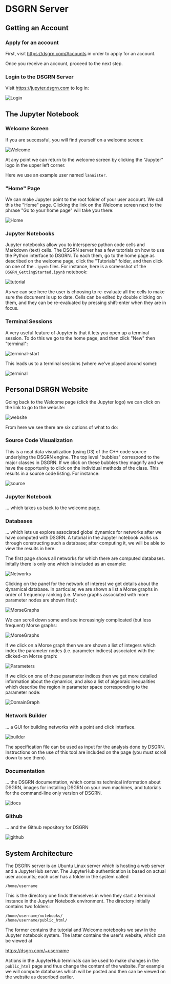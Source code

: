 # DSGRN Server


## <a name="getting-an-account"></a>Getting an Account

### Apply for an account

First, visit <https://dsgrn.com/Accounts> in order to apply for an account.

Once you receive an account, proceed to the next step.

### Login to the DSGRN Server

Visit <https://jupyter.dsgrn.com> to log in:

![Login](./images/Login.png)

## The Jupyter Notebook

### Welcome Screen

If you are successful, you will find yourself on a welcome screen:

![Welcome](./images/Welcome.png)

At any point we can return to the welcome screen by clicking the "Jupyter" logo in the upper left corner.

Here we use an example user named `lannister`.


### "Home" Page

We can make Jupyter point to the root folder of your user account. We call this the "Home" page. Clicking the link on the Welcome screen next to the phrase "Go to your home page" will take you there:

![Home](./images/home.png)


### <a name="jupyter-notebooks"></a>Jupyter Notebooks

Jupyter notebooks allow you to intersperse python code cells and Markdown (text) cells. The DSGRN server has a few tutorials on how to use the Python interface to DSGRN. To each them, go to the home page as described on the welcome page, click the "Tutorials" folder, and then click on one of the `.ipynb` files. For instance, here is a screenshot of the `DSGRN_GettingStarted.ipynb` notebook:

![tutorial](./images/tutorial.png)

As we can see here the user is choosing to re-evaluate all the cells to make sure the document is up to date. Cells can be edited by double clicking on them, and they can be re-evaluated by pressing shift-enter when they are in focus.

### <a name="terminal-sessions"></a>Terminal Sessions

A very useful feature of Jupyter is that it lets you open up a terminal session. To do this we go to the home page, and then click "New" then "terminal":

![terminal-start](./images/terminal_start.png)

This leads us to a terminal sessions (where we've played around some):

![terminal](./images/terminal.png)

## <a name="dsgrn-website"></a>Personal DSRGN Website

Going back to the Welcome page (click the Jupyter logo) we can click on the link to go to the website:

![website](./images/webpage.png)

 From here we see there are six options of what to do:

### Source Code Visualization
 This is a neat data visualization (using D3) of the C++ code source underlying the DSGRN engine. The top level "bubbles" correspond to the major classes in DSGRN. If we click on these bubbles they magnify and we have the opportunity to click on the individual methods of the class. This results in a source code listing. For instance:
 
![source](./images/source.png)
 
 
### Jupyter Notebook 
... which takes us back to the welcome page.

### Databases
...  which lets us explore associated global dynamics for networks after we have computed with DSGRN. A tutorial in the Jupyter notebook walks us through constructing such a database; after computing it, we will be able to view the results in here.

The first page shows all networks for which there are computed databases. Initally there is only one which is included as an example:

![Networks](./images/networks.png)

Clicking on the panel for the network of interest we get details about the dynamical database. In particular, we are shown a list a Morse graphs in order of frequency ranking (i.e. Morse graphs associated with more parameter nodes are shown first):

![MorseGraphs](./images/morsegraphs.png)

We can scroll down some and see increasingly complicated (but less frequent) Morse graphs:

![MorseGraphs](./images/moremorsegraphs.png)

If we click on a Morse graph then we are shown a list of integers which index the parameter nodes (i.e. parameter indices) associated with the clicked-on Morse graph:

![Parameters](./images/parameters.png)

If we click on one of these parameter indices then we get more detailed information about the dynamics, and also a list of algebraic inequalities which describe the region in parameter space corresponding to the parameter node:

![DomainGraph](./images/domaingraph.png)


### Network Builder
... a GUI for building networks with a point and click interface. 

![builder](./images/networkbuilder.png)

The specification file can be used as input for the analysis done by DSGRN. Instructions on the use of this tool are included on the page (you must scroll down to see them).

### Documentation
... the DSGRN documentation, which contains technical information about DSGRN, images for installing DSGRN on your own machines, and tutorials for the command-line only version of DSGRN.

![docs](./images/dsgrndoc.png)

### Github
... and the Github repository for DSGRN

![github](./images/github.png)

## System Architecture

The DSGRN server is an Ubuntu Linux server which is hosting a web server and a JupyterHub server. The JupyterHub authentication is based on actual user accounts; each user has a folder in the system called 

    /home/username

This is the directory one finds themselves in when they start a terminal instance in the Jupyter Notebook environment. The directory initially contains two folders:

    /home/username/notebooks/
    /home/username/public_html/

The former contains the tutorial and Welcome notebooks we saw in the Jupyter notebook system. The latter contains the user's website, which can be viewed at

<https://dsgrn.com/~username>
   
Actions in the JupyterHub terminals can be used to make changes in the `public_html` page and thus change the content of the website. For example we will compute databases which will be posted and then can be viewed on the website as described earlier.

 


